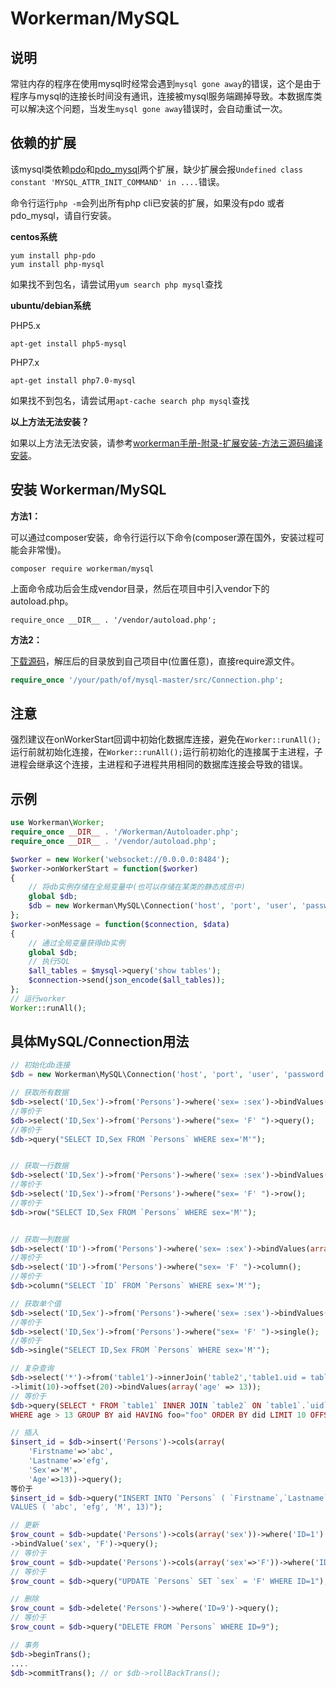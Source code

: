 # Workerman/MySQL

## 说明
常驻内存的程序在使用mysql时经常会遇到```mysql gone away```的错误，这个是由于程序与mysql的连接长时间没有通讯，连接被mysql服务端踢掉导致。本数据库类可以解决这个问题，当发生```mysql gone away```错误时，会自动重试一次。

## 依赖的扩展
该mysql类依赖[pdo](http://php.net/manual/zh/book.pdo.php)和[pdo_mysql](http://php.net/manual/zh/ref.pdo-mysql.php)两个扩展，缺少扩展会报```Undefined class constant 'MYSQL_ATTR_INIT_COMMAND' in ....```错误。

命令行运行```php -m```会列出所有php cli已安装的扩展，如果没有pdo 或者 pdo_mysql，请自行安装。

**centos系统**
```
yum install php-pdo
yum install php-mysql
```
如果找不到包名，请尝试用```yum search php mysql```查找

**ubuntu/debian系统**

PHP5.x
```
apt-get install php5-mysql
```

PHP7.x
```
apt-get install php7.0-mysql
```

如果找不到包名，请尝试用```apt-cache search php mysql```查找

**以上方法无法安装？**

如果以上方法无法安装，请参考[workerman手册-附录-扩展安装-方法三源码编译安装](http://doc3.workerman.net/appendices/install-extension.html)。

## 安装 Workerman/MySQL
**方法1：**

可以通过composer安装，命令行运行以下命令(composer源在国外，安装过程可能会非常慢)。

```
composer require workerman/mysql
```

上面命令成功后会生成vendor目录，然后在项目中引入vendor下的autoload.php。
```
require_once __DIR__ . '/vendor/autoload.php';
```

**方法2：**

[下载源码](https://github.com/walkor/mysql/archive/master.zip)，解压后的目录放到自己项目中(位置任意)，直接require源文件。

```php
require_once '/your/path/of/mysql-master/src/Connection.php';
```


## 注意
强烈建议在onWorkerStart回调中初始化数据库连接，避免在```Worker::runAll();```运行前就初始化连接，在```Worker::runAll();```运行前初始化的连接属于主进程，子进程会继承这个连接，主进程和子进程共用相同的数据库连接会导致的错误。

## 示例
```php
use Workerman\Worker;
require_once __DIR__ . '/Workerman/Autoloader.php';
require_once __DIR__ . '/vendor/autoload.php';

$worker = new Worker('websocket://0.0.0.0:8484');
$worker->onWorkerStart = function($worker)
{
    // 将db实例存储在全局变量中(也可以存储在某类的静态成员中)
    global $db;
    $db = new Workerman\MySQL\Connection('host', 'port', 'user', 'password', 'db_name');
};
$worker->onMessage = function($connection, $data)
{
    // 通过全局变量获得db实例
    global $db;
    // 执行SQL
    $all_tables = $mysql->query('show tables');
    $connection->send(json_encode($all_tables));
};
// 运行worker
Worker::runAll();
```

## 具体MySQL/Connection用法
```php
// 初始化db连接
$db = new Workerman\MySQL\Connection('host', 'port', 'user', 'password', 'db_name');

// 获取所有数据
$db->select('ID,Sex')->from('Persons')->where('sex= :sex')->bindValues(array('sex'=>'M'))->query();
//等价于
$db->select('ID,Sex')->from('Persons')->where("sex= 'F' ")->query();
//等价于
$db->query("SELECT ID,Sex FROM `Persons` WHERE sex='M'");


// 获取一行数据
$db->select('ID,Sex')->from('Persons')->where('sex= :sex')->bindValues(array('sex'=>'M'))->row();
//等价于
$db->select('ID,Sex')->from('Persons')->where("sex= 'F' ")->row();
//等价于
$db->row("SELECT ID,Sex FROM `Persons` WHERE sex='M'");


// 获取一列数据
$db->select('ID')->from('Persons')->where('sex= :sex')->bindValues(array('sex'=>'M'))->column();
//等价于
$db->select('ID')->from('Persons')->where("sex= 'F' ")->column();
//等价于
$db->column("SELECT `ID` FROM `Persons` WHERE sex='M'");

// 获取单个值
$db->select('ID,Sex')->from('Persons')->where('sex= :sex')->bindValues(array('sex'=>'M'))->single();
//等价于
$db->select('ID,Sex')->from('Persons')->where("sex= 'F' ")->single();
//等价于
$db->single("SELECT ID,Sex FROM `Persons` WHERE sex='M'");

// 复杂查询
$db->select('*')->from('table1')->innerJoin('table2','table1.uid = table2.uid')->where('age > :age')->groupBy(array('aid'))->having('foo="foo"')->orderByASC/*orderByDESC*/(array('did'))
->limit(10)->offset(20)->bindValues(array('age' => 13));
// 等价于
$db->query(SELECT * FROM `table1` INNER JOIN `table2` ON `table1`.`uid` = `table2`.`uid`
WHERE age > 13 GROUP BY aid HAVING foo="foo" ORDER BY did LIMIT 10 OFFSET 20“);

// 插入
$insert_id = $db->insert('Persons')->cols(array(
    'Firstname'=>'abc',
    'Lastname'=>'efg',
    'Sex'=>'M',
    'Age'=>13))->query();
等价于
$insert_id = $db->query("INSERT INTO `Persons` ( `Firstname`,`Lastname`,`Sex`,`Age`)
VALUES ( 'abc', 'efg', 'M', 13)");

// 更新
$row_count = $db->update('Persons')->cols(array('sex'))->where('ID=1')
->bindValue('sex', 'F')->query();
// 等价于
$row_count = $db->update('Persons')->cols(array('sex'=>'F'))->where('ID=1')->query();
// 等价于
$row_count = $db->query("UPDATE `Persons` SET `sex` = 'F' WHERE ID=1");

// 删除
$row_count = $db->delete('Persons')->where('ID=9')->query();
// 等价于
$row_count = $db->query("DELETE FROM `Persons` WHERE ID=9");

// 事务
$db->beginTrans();
....
$db->commitTrans(); // or $db->rollBackTrans();

```
